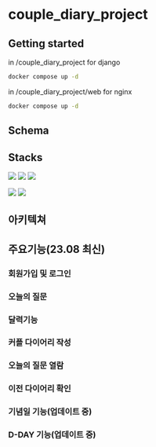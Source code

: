 # couple_diary_project

## Getting started

in /couple_diary_project for django

```bash
docker compose up -d
```
in /couple_diary_project/web for nginx
```bash
docker compose up -d
```

## Schema

## Stacks
   <img src="https://img.shields.io/badge/Django-0133AD?style=flat&logo=Django&logoColor=white"/>
    <img src="https://img.shields.io/badge/Docker-61DAFB?style=flat&logo=Docker&logoColor=white"/>
        <img src="https://img.shields.io/badge/NGINX-251A15?style=flat&logo=nginx&logoColor=green"/>
    <p>
            <img src="https://img.shields.io/badge/JavaScript-F7DF1E?style=flat&logo=javascript&logoColor=green"/>
            <img src="https://img.shields.io/badge/CSS-red?style=flat&logo=CSS3&logoColor=#1572B6"/>

## 아키텍쳐




## 주요기능(23.08 최신)
### 회원가입 및 로그인

### 오늘의 질문

### 달력기능

### 커플 다이어리 작성

### 오늘의 질문 열람

### 이전 다이어리 확인

### 기념일 기능(업데이트 중)

### D-DAY 기능(업데이트 중)




